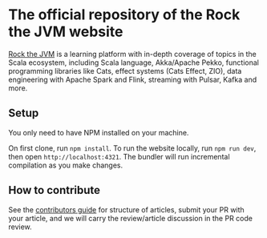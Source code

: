 # The official repository of the Rock the JVM website

[Rock the JVM](https://rockthejvm.com) is a learning platform with in-depth coverage of topics in the Scala ecosystem, including Scala language, Akka/Apache Pekko, functional programming libraries like Cats, effect systems (Cats Effect, ZIO), data engineering with Apache Spark and Flink, streaming with Pulsar, Kafka and more.

## Setup

You only need to have NPM installed on your machine.

On first clone, run `npm install`.
To run the website locally, run `npm run dev`, then open `http://localhost:4321`.
The bundler will run incremental compilation as you make changes.

## How to contribute

See the [contributors guide](./CONTRIBUTING.md) for structure of articles, submit your PR with your article, and we will carry the review/article discussion in the PR code review.

